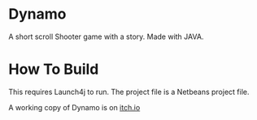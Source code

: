 # Dynamo
A short scroll Shooter game with a story.  Made with JAVA.

# How To Build
This requires Launch4j to run.
The project file is a Netbeans project file.

A working copy of Dynamo is on [itch.io](https://metalmario971.itch.io)
